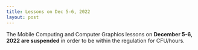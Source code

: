 ```yaml
---
title: Lessons on Dec 5-6, 2022
layout: post
---
```


The Mobile Computing and Computer Graphics lessons on **December 5-6, 2022
are suspended** in order to be within the regulation for CFU/hours.


